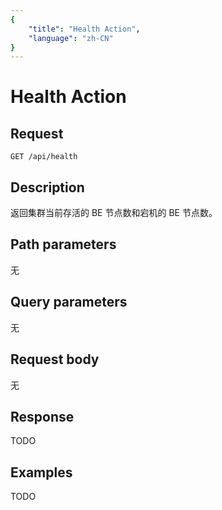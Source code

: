 ```yaml
---
{
    "title": "Health Action",
    "language": "zh-CN"
}
---
```


<!-- 
Licensed to the Apache Software Foundation (ASF) under one
or more contributor license agreements.  See the NOTICE file
distributed with this work for additional information
regarding copyright ownership.  The ASF licenses this file
to you under the Apache License, Version 2.0 (the
"License"); you may not use this file except in compliance
with the License.  You may obtain a copy of the License at

  http://www.apache.org/licenses/LICENSE-2.0

Unless required by applicable law or agreed to in writing,
software distributed under the License is distributed on an
"AS IS" BASIS, WITHOUT WARRANTIES OR CONDITIONS OF ANY
KIND, either express or implied.  See the License for the
specific language governing permissions and limitations
under the License.
-->

# Health Action

## Request

`GET /api/health`

## Description

返回集群当前存活的 BE 节点数和宕机的 BE 节点数。
    
## Path parameters

无

## Query parameters

无

## Request body

无

## Response

TODO
    
## Examples

TODO
